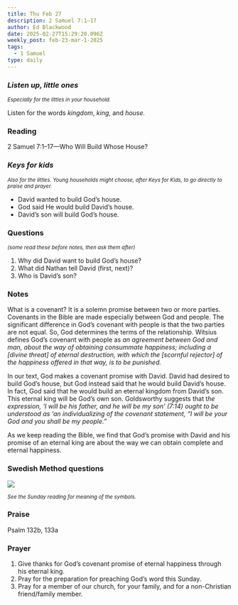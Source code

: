 ```yaml
---
title: Thu Feb 27
description: 2 Samuel 7:1–17
author: Ed Blackwood
date: 2025-02-27T15:29:20.096Z
weekly_post: feb-23-mar-1-2025
tags:
  - 1 Samuel
type: daily
---
```

### *Listen up, little ones*

<div><small><i>Especially for the littles in your household.</i></small></div>

Listen for the words *kingdom*, *king*, and *house.*

### Reading

2 Samuel 7:1–17—Who Will Build Whose House?

### *Keys for kids*

<div><small><i>Also for the littles. Young households might choose, after Keys for Kids, to go directly to praise and prayer.</i></small></div>

* David wanted to build God’s house.
* God said He would build David’s house.
* David’s son will build God’s house.

### Questions

<div><small><i>(some read these before notes, then ask them after)</i></small></div>

1. Why did David want to build God’s house?
2. What did Nathan tell David (first, next)?
3. Who is David’s son?

### Notes

What is a covenant? It is a solemn promise between two or more parties. Covenants in the Bible are made especially between God and people. The significant difference in God’s covenant with people is that the two parties are not equal. So, God determines the terms of the relationship. Witsius defines God’s covenant with people as *an agreement between God and man, about the way of obtaining consummate happiness; including a \[divine threat] of eternal destruction, with which the \[scornful rejector] of the happiness offered in that way, is to be punished.*

In our text, God makes a covenant promise with David. David had desired to build God’s house, but God instead said that he would build David’s house. In fact, God said that he would build an eternal kingdom from David’s son. This eternal king will be God’s own son. Goldsworthy suggests that t*he expression, ‘I will be his father, and he will be my son’ (7:14) ought to be understood as ‘an individualizing of the covenant statement, “I will be your God and you shall be my people.”*

As we keep reading the Bible, we find that God’s promise with David and his promise of an eternal king are about the way we can obtain complete and eternal happiness.

### Swedish Method questions

![](/static/img/family_worship_study_ed-swedish_questions.png)

<div><small><i>See the Sunday reading for meaning of the symbols.</i></small></div>

### Praise

P﻿salm 132b, 133a

### Prayer

1. Give thanks for God’s covenant promise of eternal happiness through his eternal king.
2. Pray for the preparation for preaching God’s word this Sunday.
3. Pray for a member of our church, for your family, and for a non-Christian friend/family member.